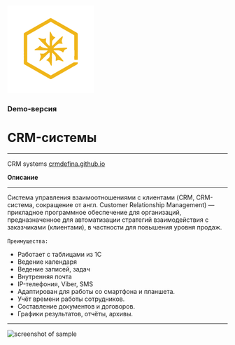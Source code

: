 ![screenshot of sample](/img/logo_crm.png)

### Demo-версия 
# CRM-системы
-----------------------------------

CRM systems [crmdefina.github.io](https://crmdefina.github.io)

**Описание**
***
Система управления взаимоотношениями с клиентами (CRM, CRM-система, сокращение от англ. Customer Relationship Management) — прикладное программное обеспечение для организаций, предназначенное для автоматизации стратегий взаимодействия с заказчиками (клиентами), в частности для повышения уровня продаж.



`Преимущества:`
- Работает с таблицами из 1С
- Ведение календаря
- Ведение записей, задач
- Внутренняя почта
- IP-телефония, Viber, SMS
- Адаптирован для работы со смартфона и планшета.
- Учёт времени работы сотрудников.
- Составление документов и договоров.
- Графики результатов, отчёты, архивы.
----------------------------------------
![screenshot of sample](https://pp.userapi.com/c841331/v841331912/2de8c/4UpgSMtYOgk.jpg)
